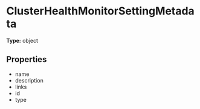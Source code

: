 # ClusterHealthMonitorSettingMetadata


**Type:** object

## Properties
* name
* description
* links
* id
* type
